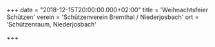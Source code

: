 +++
date = "2018-12-15T20:00:00.000+02:00"
title = 'Weihnachtsfeier Schützen'
verein = 'Schützenverein Bremthal / Niederjosbach'
ort = 'Schützenraum, Niederjosbach'

+++

      